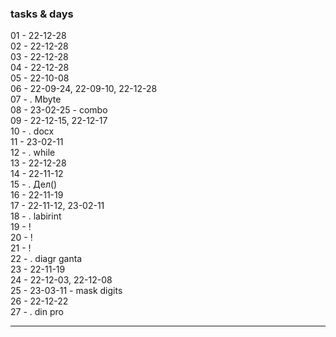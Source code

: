 ### tasks & days  

01 - 22-12-28  
02 - 22-12-28  
03 - 22-12-28  
04 - 22-12-28  
05 - 22-10-08  
06 - 22-09-24, 22-09-10, 22-12-28  
07 - . Mbyte  
08 - 23-02-25 - combo  
09 - 22-12-15, 22-12-17    
10 - . docx  
11 - 23-02-11  
12 - . while  
13 - 22-12-28  
14 - 22-11-12  
15 - . Дел()  
16 - 22-11-19  
17 - 22-11-12, 23-02-11  
18 - . labirint  
19 - !  
20 - !  
21 - !  
22 - . diagr ganta  
23 - 22-11-19  
24 - 22-12-03, 22-12-08  
25 - 23-03-11 - mask digits  
26 - 22-12-22  
27 - . din pro  

---  
